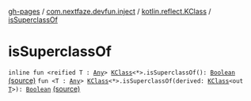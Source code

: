 [gh-pages](../../index.md) / [com.nextfaze.devfun.inject](../index.md) / [kotlin.reflect.KClass](index.md) / [isSuperclassOf](./is-superclass-of.md)

# isSuperclassOf

`inline fun <reified T : `[`Any`](https://kotlinlang.org/api/latest/jvm/stdlib/kotlin/-any/index.html)`> `[`KClass`](https://kotlinlang.org/api/latest/jvm/stdlib/kotlin.reflect/-k-class/index.html)`<*>.isSuperclassOf(): `[`Boolean`](https://kotlinlang.org/api/latest/jvm/stdlib/kotlin/-boolean/index.html) [(source)](https://github.com/NextFaze/dev-fun/tree/master/devfun-annotations/src/main/java/com/nextfaze/devfun/inject/Reflection.kt#L8)
`fun <T : `[`Any`](https://kotlinlang.org/api/latest/jvm/stdlib/kotlin/-any/index.html)`> `[`KClass`](https://kotlinlang.org/api/latest/jvm/stdlib/kotlin.reflect/-k-class/index.html)`<*>.isSuperclassOf(derived: `[`KClass`](https://kotlinlang.org/api/latest/jvm/stdlib/kotlin.reflect/-k-class/index.html)`<out `[`T`](is-superclass-of.md#T)`>): `[`Boolean`](https://kotlinlang.org/api/latest/jvm/stdlib/kotlin/-boolean/index.html) [(source)](https://github.com/NextFaze/dev-fun/tree/master/devfun-annotations/src/main/java/com/nextfaze/devfun/inject/Reflection.kt#L9)